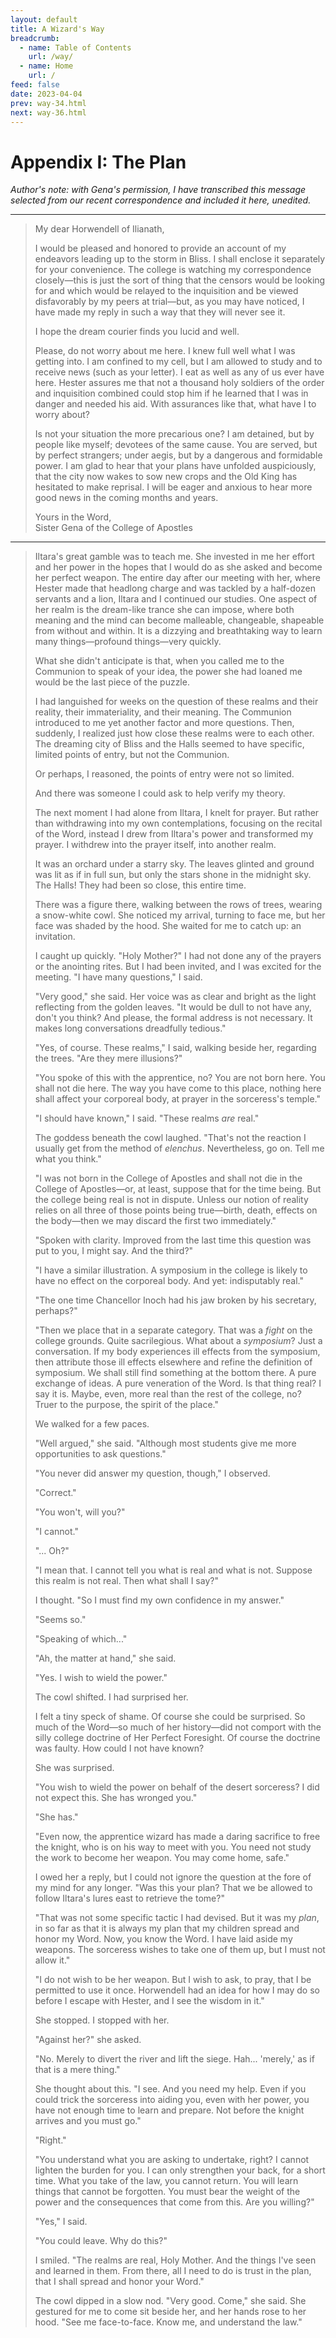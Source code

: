 ```yaml
---
layout: default
title: A Wizard's Way
breadcrumb:
  - name: Table of Contents
    url: /way/
  - name: Home
    url: /
feed: false
date: 2023-04-04
prev: way-34.html
next: way-36.html
---
```


# Appendix I: The Plan

_Author's note: with Gena's permission, I have transcribed this message selected from our recent correspondence and included it here, unedited._

---

> My dear Horwendell of Ilianath,
> 
> I would be pleased and honored to provide an account of my endeavors leading up to the storm in Bliss. I shall enclose it separately for your convenience. The college is watching my correspondence closely—this is just the sort of thing that the censors would be looking for and which would be relayed to the inquisition and be viewed disfavorably by my peers at trial—but, as you may have noticed, I have made my reply in such a way that they will never see it.
> 
> I hope the dream courier finds you lucid and well.
> 
> Please, do not worry about me here. I knew full well what I was getting into. I am confined to my cell, but I am allowed to study and to receive news (such as your letter). I eat as well as any of us ever have here. Hester assures me that not a thousand holy soldiers of the order and inquisition combined could stop him if he learned that I was in danger and needed his aid. With assurances like that, what have I to worry about?
> 
> Is not your situation the more precarious one? I am detained, but by people like myself; devotees of the same cause. You are served, but by perfect strangers; under aegis, but by a dangerous and formidable power. I am glad to hear that your plans have unfolded auspiciously, that the city now wakes to sow new crops and the Old King has hesitated to make reprisal. I will be eager and anxious to hear more good news in the coming months and years.
> 
> Yours in the Word,  
> Sister Gena of the College of Apostles

---

> Iltara's great gamble was to teach me. She invested in me her effort and her power in the hopes that I would do as she asked and become her perfect weapon. The entire day after our meeting with her, where Hester made that headlong charge and was tackled by a half-dozen servants and a lion, Iltara and I continued our studies. One aspect of her realm is the dream-like trance she can impose, where both meaning and the mind can become malleable, changeable, shapeable from without and within. It is a dizzying and breathtaking way to learn many things—profound things—very quickly.
> 
> What she didn't anticipate is that, when you called me to the Communion to speak of your idea, the power she had loaned me would be the last piece of the puzzle.
> 
> I had languished for weeks on the question of these realms and their reality, their immateriality, and their meaning. The Communion introduced to me yet another factor and more questions. Then, suddenly, I realized just how close these realms were to each other. The dreaming city of Bliss and the Halls seemed to have specific, limited points of entry, but not the Communion.
> 
> Or perhaps, I reasoned, the points of entry were not so limited.
> 
> And there was someone I could ask to help verify my theory.
> 
> The next moment I had alone from Iltara, I knelt for prayer. But rather than withdrawing into my own contemplations, focusing on the recital of the Word, instead I drew from Iltara's power and transformed my prayer. I withdrew into the prayer itself, into another realm.
> 
> It was an orchard under a starry sky. The leaves glinted and ground was lit as if in full sun, but only the stars shone in the midnight sky. The Halls! They had been so close, this entire time.
> 
> There was a figure there, walking between the rows of trees, wearing a snow-white cowl. She noticed my arrival, turning to face me, but her face was shaded by the hood. She waited for me to catch up: an invitation.
> 
> I caught up quickly. "Holy Mother?" I had not done any of the prayers or the anointing rites. But I had been invited, and I was excited for the meeting. "I have many questions," I said.
> 
> "Very good," she said. Her voice was as clear and bright as the light reflecting from the golden leaves. "It would be dull to not have any, don't you think? And please, the formal address is not necessary. It makes long conversations dreadfully tedious."
> 
> "Yes, of course. These realms," I said, walking beside her, regarding the trees. "Are they mere illusions?"
> 
> "You spoke of this with the apprentice, no? You are not born here. You shall not die here. The way you have come to this place, nothing here shall affect your corporeal body, at prayer in the sorceress's temple."
> 
> "I should have known," I said. "These realms _are_ real."
> 
> The goddess beneath the cowl laughed. "That's not the reaction I usually get from the method of _elenchus_. Nevertheless, go on. Tell me what you think."
> 
> "I was not born in the College of Apostles and shall not die in the College of Apostles—or, at least, suppose that for the time being. But the college being real is not in dispute. Unless our notion of reality relies on all three of those points being true—birth, death, effects on the body—then we may discard the first two immediately."
> 
> "Spoken with clarity. Improved from the last time this question was put to you, I might say. And the third?"
> 
> "I have a similar illustration. A symposium in the college is likely to have no effect on the corporeal body. And yet: indisputably real."
> 
> "The one time Chancellor Inoch had his jaw broken by his secretary, perhaps?"
> 
> "Then we place that in a separate category. That was a _fight_ on the college grounds. Quite sacrilegious. What about a _symposium_? Just a conversation. If my body experiences ill effects from the symposium, then attribute those ill effects elsewhere and refine the definition of symposium. We shall still find something at the bottom there. A pure exchange of ideas. A pure veneration of the Word. Is that thing real? I say it is. Maybe, even, more real than the rest of the college, no? Truer to the purpose, the spirit of the place."
> 
> We walked for a few paces.
> 
> "Well argued," she said. "Although most students give me more opportunities to ask questions."
> 
> "You never did answer my question, though," I observed.
> 
> "Correct."
> 
> "You won't, will you?"
> 
> "I cannot."
> 
> "... Oh?"
> 
> "I mean that. I cannot tell you what is real and what is not. Suppose this realm is not real. Then what shall I say?"
> 
> I thought. "So I must find my own confidence in my answer."
> 
> "Seems so."
> 
> "Speaking of which..."
> 
> "Ah, the matter at hand," she said.
> 
> "Yes. I wish to wield the power."
> 
> The cowl shifted. I had surprised her.
> 
> I felt a tiny speck of shame. Of course she could be surprised. So much of the Word—so much of her history—did not comport with the silly college doctrine of Her Perfect Foresight. Of course the doctrine was faulty. How could I not have known?
> 
> She was surprised.
> 
> "You wish to wield the power on behalf of the desert sorceress? I did not expect this. She has wronged you."
> 
> "She has."
> 
> "Even now, the apprentice wizard has made a daring sacrifice to free the knight, who is on his way to meet with you. You need not study the work to become her weapon. You may come home, safe."
> 
> I owed her a reply, but I could not ignore the question at the fore of my mind for any longer. "Was this your plan? That we be allowed to follow Iltara's lures east to retrieve the tome?"
> 
> "That was not some specific tactic I had devised. But it was my _plan_, in so far as that it is always my plan that my children spread and honor my Word. Now, you know the Word. I have laid aside my weapons. The sorceress wishes to take one of them up, but I must not allow it."
> 
> "I do not wish to be her weapon. But I wish to ask, to pray, that I be permitted to use it once. Horwendell had an idea for how I may do so before I escape with Hester, and I see the wisdom in it."
> 
> She stopped. I stopped with her.
> 
> "Against her?" she asked.
> 
> "No. Merely to divert the river and lift the siege. Hah... 'merely,' as if that is a mere thing."
> 
> She thought about this. "I see. And you need my help. Even if you could trick the sorceress into aiding you, even with her power, you have not enough time to learn and prepare. Not before the knight arrives and you must go."
> 
> "Right."
> 
> "You understand what you are asking to undertake, right? I cannot lighten the burden for you. I can only strengthen your back, for a short time. What you take of the law, you cannot return. You will learn things that cannot be forgotten. You must bear the weight of the power and the consequences that come from this. Are you willing?"
> 
> "Yes," I said.
> 
> "You could leave. Why do this?"
> 
> I smiled. "The realms are real, Holy Mother. And the things I've seen and learned in them. From there, all I need to do is trust in the plan, that I shall spread and honor your Word."
> 
> The cowl dipped in a slow nod. "Very good. Come," she said. She gestured for me to come sit beside her, and her hands rose to her hood. "See me face-to-face. Know me, and understand the law."

